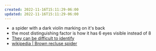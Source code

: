 ```yaml
---
created: 2022-11-16T15:11:29-06:00
updated: 2022-11-16T15:11:29-06:00
---
```

- a spider with a dark violin marking on it's back
- the most distinguishing factor is how it has 6 eyes visible instead of 8
- [They can be difficult to identify](https://spiders.ucr.edu/how-identify-and-misidentify-brown-recluse-spider)
- [wikipedia | Brown recluse spider](https://en.wikipedia.org/wiki/Brown_recluse_spider)
